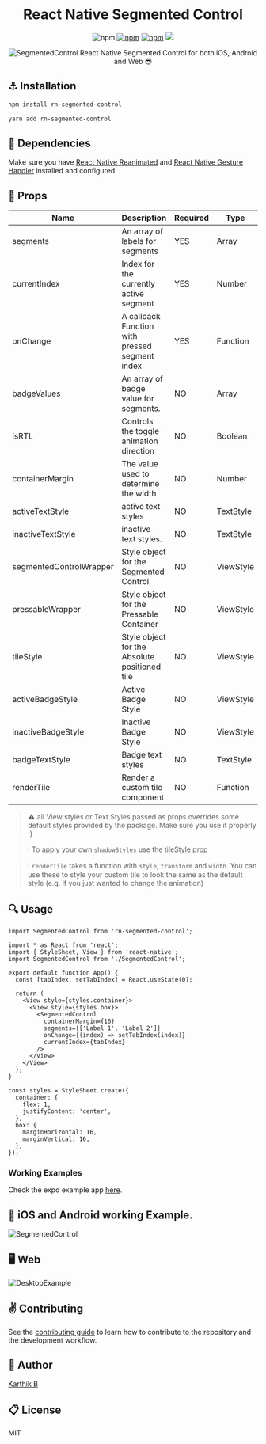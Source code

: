 <div align="center">
<h1>React Native Segmented Control</h1>

![npm](https://badgen.net/badge/license/MIT/blue)
[![npm](https://badgen.net/npm/dt/rn-segmented-control)](https://www.npmjs.com/package/rn-segmented-control)
[![npm](https://badgen.net/npm/v/rn-segmented-control)](https://www.npmjs.com/package/rn-segmented-control)
[![](https://badgen.net/npm/types/tslib)](https://badgen.net/npm/types/tslib)

![SegmentedControl](https://user-images.githubusercontent.com/35562287/149650171-3cd9c972-6cf5-4aef-989f-199820d5b0e6.gif)
React Native Segmented Control for both iOS, Android and Web 😎

</div>

## :anchor: Installation

```sh
npm install rn-segmented-control
```

```sh
yarn add rn-segmented-control
```

## :arrows_counterclockwise: Dependencies

Make sure you have [React Native Reanimated](https://docs.swmansion.com/react-native-reanimated/docs) and [React Native Gesture Handler](https://docs.swmansion.com/react-native-gesture-handler/docs/) installed and configured.

## :wrench: Props

| Name                    | Description                                    | Required | Type      | Default   |
| ----------------------- | ---------------------------------------------- | -------- | --------- | --------  |
| segments                | An array of labels for segments                | YES      | Array     | []        |
| currentIndex            | Index for the currently active segment         | YES      | Number    | 0         |
| onChange                | A callback Function with pressed segment index | YES      | Function  | () => {}  |
| badgeValues             | An array of badge value for segments.          | NO       | Array     | []        |
| isRTL                   | Controls the toggle animation direction        | NO       | Boolean   | false     |
| containerMargin         | The value used to determine the width          | NO       | Number    | 16        |
| activeTextStyle         | active text styles                             | NO       | TextStyle | {}        |
| inactiveTextStyle       | inactive text styles.                          | NO       | TextStyle | {}        |
| segmentedControlWrapper | Style object for the Segmented Control.        | NO       | ViewStyle | {}        |
| pressableWrapper        | Style object for the Pressable Container       | NO       | ViewStyle | {}        |
| tileStyle               | Style object for the Absolute positioned tile  | NO       | ViewStyle | {}        |
| activeBadgeStyle        | Active Badge Style                             | NO       | ViewStyle | {}        |
| inactiveBadgeStyle      | Inactive Badge Style                           | NO       | ViewStyle | {}        |
| badgeTextStyle          | Badge text styles                              | NO       | TextStyle | {}        |
| renderTile              | Render a custom tile component                 | NO       | Function  | undefined |

> :warning: all View styles or Text Styles passed as props overrides some default styles provided by the package. Make sure you use it properly :)

> :information_source: To apply your own `shadowStyles` use the tileStyle prop

> :information_source: `renderTile` takes a function with `style`, `transform` and `width`. You can use these to style your custom tile to look the same as the default style (e.g. if you just wanted to change the animation)

## :mag: Usage

```tsx
import SegmentedControl from 'rn-segmented-control';

import * as React from 'react';
import { StyleSheet, View } from 'react-native';
import SegmentedControl from './SegmentedControl';

export default function App() {
  const [tabIndex, setTabIndex] = React.useState(0);

  return (
    <View style={styles.container}>
      <View style={styles.box}>
        <SegmentedControl
          containerMargin={16}
          segments={['Label 1', 'Label 2']}
          onChange={(index) => setTabIndex(index)}
          currentIndex={tabIndex}
        />
      </View>
    </View>
  );
}

const styles = StyleSheet.create({
  container: {
    flex: 1,
    justifyContent: 'center',
  },
  box: {
    marginHorizontal: 16,
    marginVertical: 16,
  },
});
```

### Working Examples

Check the expo example app [here](https://github.com/Karthik-B-06/react-native-segmented-control/tree/main/example).

## :iphone: iOS and Android working Example.

![SegmentedControl](https://user-images.githubusercontent.com/35562287/149624111-2b3d1f7f-a685-404a-a167-f7020706880d.gif)

## :desktop_computer: Web

![DesktopExample](https://user-images.githubusercontent.com/35562287/149624298-c415d1cc-5f65-4e44-8efb-02a9e0f96dbb.gif)

## :v: Contributing

See the [contributing guide](CONTRIBUTING.md) to learn how to contribute to the repository and the development workflow.

## :man: Author

[Karthik B](https://twitter.com/_iam_karthik)

## :clipboard: License

MIT

